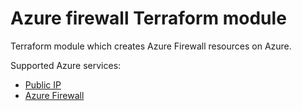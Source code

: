# Azure firewall Terraform module

Terraform module which creates Azure Firewall resources on Azure.

Supported Azure services:

* [Public IP](https://learn.microsoft.com/en-us/azure/virtual-network/ip-services/public-ip-addresses)
* [Azure Firewall](https://learn.microsoft.com/en-us/azure/firewall/overview)